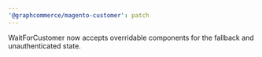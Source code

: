 ```yaml
---
'@graphcommerce/magento-customer': patch
---
```


WaitForCustomer now accepts overridable components for the fallback and unauthenticated state.
